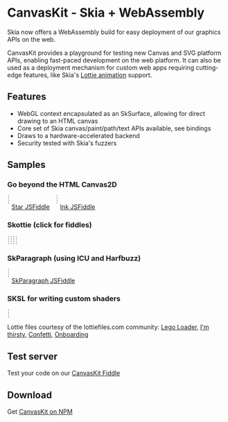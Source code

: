 CanvasKit - Skia + WebAssembly
==============================

Skia now offers a WebAssembly build for easy deployment of our graphics APIs on
the web.

CanvasKit provides a playground for testing new Canvas and SVG platform APIs,
enabling fast-paced development on the web platform.
It can also be used as a deployment mechanism for custom web apps requiring
cutting-edge features, like Skia's [Lottie
animation](https://skia.org/user/modules/skottie) support.


Features
--------

  - WebGL context encapsulated as an SkSurface, allowing for direct drawing to
    an HTML canvas
  - Core set of Skia canvas/paint/path/text APIs available, see bindings
  - Draws to a hardware-accelerated backend
  - Security tested with Skia's fuzzers

Samples
-------

<style>
  #demo canvas {
    border: 1px dashed #AAA;
    margin: 2px;
  }

  #patheffect, #ink, #shaping {
    width: 400px;
    height: 400px;
  }

  #sk_legos, #sk_drinks, #sk_party, #sk_onboarding, #shader1 {
    width: 300px;
    height: 300px;
  }

  figure {
    display: inline-block;
    margin: 0;
  }

  figcaption > a {
    margin: 2px 10px;
  }

</style>

<div id=demo>
  <h3>Go beyond the HTML Canvas2D</h3>
  <figure>
    <canvas id=patheffect width=400 height=400></canvas>
    <figcaption>
      <a href="https://jsfiddle.skia.org/canvaskit/ea89749ae8c90bce807ea2e7e34fb7b09b950cee70d9db0a9cdfd2d67bd48ef0"
          target=_blank rel=noopener>
        Star JSFiddle</a>
    </figcaption>
  </figure>
  <figure>
    <canvas id=ink width=400 height=400></canvas>
    <figcaption>
      <a href="https://jsfiddle.skia.org/canvaskit/43475699d6d7d3d7dad1004c29f84015752a6a6dee2bb90f2e891b53e31d45cc"
          target=_blank rel=noopener>
        Ink JSFiddle</a>
    </figcaption>
  </figure>

  <h3>Skottie (click for fiddles)</h3>
  <a href="https://jsfiddle.skia.org/canvaskit/092690b273b41076d2f00f0d43d004893d6bb9992c387c0385efa8e6f6bc83d7"
     target=_blank rel=noopener>
    <canvas id=sk_legos width=300 height=300></canvas>
  </a>
  <a href="https://jsfiddle.skia.org/canvaskit/e7ac983d9859f89aff1b6d385190919202c2eb53d028a79992892cacceffd209"
     target=_blank rel=noopener>
    <canvas id=sk_drinks width=500 height=500></canvas>
  </a>
  <a href="https://jsfiddle.skia.org/canvaskit/0e06547181759731e7369d3e3613222a0826692f48c41b16504ed68d671583e1"
     target=_blank rel=noopener>
    <canvas id=sk_party width=500 height=500></canvas>
  </a>
  <a href="https://jsfiddle.skia.org/canvaskit/be3fc1c5c351e7f43cc2840033f80b44feb3475925264808f321bb9e2a21174a"
     target=_blank rel=noopener>
    <canvas id=sk_onboarding width=500 height=500></canvas>
  </a>

  <h3>SkParagraph (using ICU and Harfbuzz)</h3>
  <figure>
    <canvas id=shaping width=500 height=500></canvas>
    <figcaption>
      <a href="https://jsfiddle.skia.org/canvaskit/56cb197c724dfdfad0c3d8133d4fcab587e4c4e7f31576e62c17251637d3745c"
          target=_blank rel=noopener>
        SkParagraph JSFiddle</a>
    </figcaption>
  </figure>

  <h3>SKSL for writing custom shaders</h3>
  <a href="https://jsfiddle.skia.org/canvaskit/33ff9bed883cd5742b4770169da0b36fb0cbc18fd395ddd9563213e178362d30"
    target=_blank rel=noopener>
    <canvas id=shader1 width=512 height=512></canvas>
  </a>

</div>

<script type="text/javascript" charset="utf-8">
(function() {
  // Tries to load the WASM version if supported, shows error otherwise
  let s = document.createElement('script');
  let locate_file = '';
  // Hey, if you are looking at this code for an example of how to do it yourself, please use
  // an actual CDN, such as https://unpkg.com/canvaskit-wasm - it will have better reliability
  // and niceties like brotli compression.
  if (window.WebAssembly && typeof window.WebAssembly.compile === 'function') {
    console.log('WebAssembly is supported!');
    locate_file = 'https://particles.skia.org/static/';
  } else {
    console.log('WebAssembly is not supported (yet) on this browser.');
    document.getElementById('demo').innerHTML = "<div>WASM not supported by your browser. Try a recent version of Chrome, Firefox, Edge, or Safari.</div>";
    return;
  }
  s.src = locate_file + 'canvaskit.js';
  s.onload = () => {
  let CanvasKit = null;
  let legoJSON = null;
  let drinksJSON = null;
  let confettiJSON = null;
  let onboardingJSON = null;
  let fullBounds = {fLeft: 0, fTop: 0, fRight: 500, fBottom: 500};
  CanvasKitInit({
    locateFile: (file) => locate_file + file,
  }).ready().then((CK) => {
    CanvasKit = CK;
    DrawingExample(CanvasKit);
    InkExample(CanvasKit);
    ShapingExample(CanvasKit);
     // Set bounds to fix the 4:3 resolution of the legos
    SkottieExample(CanvasKit, 'sk_legos', legoJSON, {fLeft: -50, fTop: 0, fRight: 350, fBottom: 300});
    // Re-size to fit
    SkottieExample(CanvasKit, 'sk_drinks', drinksJSON, fullBounds);
    SkottieExample(CanvasKit, 'sk_party', confettiJSON, fullBounds);
    SkottieExample(CanvasKit, 'sk_onboarding', onboardingJSON, fullBounds);
    ShaderExample1(CanvasKit);
  });

  fetch('https://storage.googleapis.com/skia-cdn/misc/lego_loader.json').then((resp) => {
    resp.text().then((str) => {
      legoJSON = str;
      SkottieExample(CanvasKit, 'sk_legos', legoJSON, {fLeft: -50, fTop: 0, fRight: 350, fBottom: 300});
    });
  });

  fetch('https://storage.googleapis.com/skia-cdn/misc/drinks.json').then((resp) => {
    resp.text().then((str) => {
      drinksJSON = str;
      SkottieExample(CanvasKit, 'sk_drinks', drinksJSON, fullBounds);
    });
  });

  fetch('https://storage.googleapis.com/skia-cdn/misc/confetti.json').then((resp) => {
    resp.text().then((str) => {
      confettiJSON = str;
      SkottieExample(CanvasKit, 'sk_party', confettiJSON, fullBounds);
    });
  });

  fetch('https://storage.googleapis.com/skia-cdn/misc/onboarding.json').then((resp) => {
    resp.text().then((str) => {
      onboardingJSON = str;
      SkottieExample(CanvasKit, 'sk_onboarding', onboardingJSON, fullBounds);
    });
  });

  function preventScrolling(canvas) {
    canvas.addEventListener('touchmove', (e) => {
      // Prevents touch events in the canvas from scrolling the canvas.
      e.preventDefault();
      e.stopPropagation();
    });
  }

  function DrawingExample(CanvasKit) {
    const surface = CanvasKit.MakeCanvasSurface('patheffect');
    if (!surface) {
      console.log('Could not make surface');
    }
    const context = CanvasKit.currentContext();

    const canvas = surface.getCanvas();

    const paint = new CanvasKit.SkPaint();

    const textPaint = new CanvasKit.SkPaint();
    textPaint.setColor(CanvasKit.Color(40, 0, 0, 1.0));
    textPaint.setAntiAlias(true);

    const textFont = new CanvasKit.SkFont(null, 30);

    let i = 0;

    let X = 200;
    let Y = 200;

    function drawFrame() {
      const path = starPath(CanvasKit, X, Y);
      CanvasKit.setCurrentContext(context);
      const dpe = CanvasKit.SkPathEffect.MakeDash([15, 5, 5, 10], i/5);
      i++;

      paint.setPathEffect(dpe);
      paint.setStyle(CanvasKit.PaintStyle.Stroke);
      paint.setStrokeWidth(5.0 + -3 * Math.cos(i/30));
      paint.setAntiAlias(true);
      paint.setColor(CanvasKit.Color(66, 129, 164, 1.0));

      canvas.clear(CanvasKit.Color(255, 255, 255, 1.0));

      canvas.drawPath(path, paint);
      canvas.drawText('Try Clicking!', 10, 380, textPaint, textFont);
      canvas.flush();
      dpe.delete();
      path.delete();
      window.requestAnimationFrame(drawFrame);
    }
    window.requestAnimationFrame(drawFrame);

    // Make animation interactive
    let interact = (e) => {
      if (!e.buttons) {
        return;
      }
      X = e.offsetX;
      Y = e.offsetY;
    };
    document.getElementById('patheffect').addEventListener('pointermove', interact);
    document.getElementById('patheffect').addEventListener('pointerdown', interact);
    preventScrolling(document.getElementById('patheffect'));

    // A client would need to delete this if it didn't go on forever.
    // font.delete();
    // paint.delete();
  }

  function InkExample(CanvasKit) {
    const surface = CanvasKit.MakeCanvasSurface('ink');
    if (!surface) {
      console.log('Could not make surface');
    }
    const context = CanvasKit.currentContext();

    const canvas = surface.getCanvas();

    let paint = new CanvasKit.SkPaint();
    paint.setAntiAlias(true);
    paint.setColor(CanvasKit.Color(0, 0, 0, 1.0));
    paint.setStyle(CanvasKit.PaintStyle.Stroke);
    paint.setStrokeWidth(4.0);
    // This effect smooths out the drawn lines a bit.
    paint.setPathEffect(CanvasKit.MakeSkCornerPathEffect(50));

    // Draw I N K
    let path = new CanvasKit.SkPath();
    path.moveTo(80, 30);
    path.lineTo(80, 80);

    path.moveTo(100, 80);
    path.lineTo(100, 15);
    path.lineTo(130, 95);
    path.lineTo(130, 30);

    path.moveTo(150, 30);
    path.lineTo(150, 80);
    path.moveTo(170, 30);
    path.lineTo(150, 55);
    path.lineTo(170, 80);

    let paths = [path];
    let paints = [paint];

    function drawFrame() {
      CanvasKit.setCurrentContext(context);

      for (let i = 0; i < paints.length && i < paths.length; i++) {
        canvas.drawPath(paths[i], paints[i]);
      }
      canvas.flush();

      window.requestAnimationFrame(drawFrame);
    }

    let hold = false;
    let interact = (e) => {
      let type = e.type;
      if (type === 'lostpointercapture' || type === 'pointerup' || !e.pressure ) {
        hold = false;
        return;
      }
      if (hold) {
        path.lineTo(e.offsetX, e.offsetY);
      } else {
        paint = paint.copy();
        paint.setColor(CanvasKit.Color(Math.random() * 255, Math.random() * 255, Math.random() * 255, Math.random() + .2));
        paints.push(paint);
        path = new CanvasKit.SkPath();
        paths.push(path);
        path.moveTo(e.offsetX, e.offsetY);
      }
      hold = true;
    };
    document.getElementById('ink').addEventListener('pointermove', interact);
    document.getElementById('ink').addEventListener('pointerdown', interact);
    document.getElementById('ink').addEventListener('lostpointercapture', interact);
    document.getElementById('ink').addEventListener('pointerup', interact);
    preventScrolling(document.getElementById('ink'));
    window.requestAnimationFrame(drawFrame);
  }

  function ShapingExample(CanvasKit) {
    const surface = CanvasKit.MakeCanvasSurface('shaping');
    if (!surface) {
      console.log('Could not make surface');
      return;
    }
    let robotoData = null;
    fetch('https://storage.googleapis.com/skia-cdn/google-web-fonts/Roboto-Regular.ttf').then((resp) => {
      resp.arrayBuffer().then((buffer) => {
        robotoData = buffer;
        requestAnimationFrame(drawFrame);
      });
    });

    let emojiData = null;
    fetch('https://storage.googleapis.com/skia-cdn/misc/NotoColorEmoji.ttf').then((resp) => {
      resp.arrayBuffer().then((buffer) => {
        emojiData = buffer;
        requestAnimationFrame(drawFrame);
      });
    });

    const skcanvas = surface.getCanvas();

    const font = new CanvasKit.SkFont(null, 18);
    const fontPaint = new CanvasKit.SkPaint();
    fontPaint.setStyle(CanvasKit.PaintStyle.Fill);
    fontPaint.setAntiAlias(true);

    skcanvas.drawText(`Fetching Font data...`, 5, 450, fontPaint, font);
    surface.flush();

    const context = CanvasKit.currentContext();

    let paragraph = null;
    let X = 10;
    let Y = 10;
    const str = 'The quick brown fox 🦊 ate a zesty hamburgerfons 🍔.\nThe 👩‍👩‍👧‍👧 laughed.';

    function drawFrame() {
      if (robotoData && emojiData && !paragraph) {
        const fontMgr = CanvasKit.SkFontMgr.FromData([robotoData, emojiData]);

        const paraStyle = new CanvasKit.ParagraphStyle({
          textStyle: {
            color: CanvasKit.BLACK,
            fontFamilies: ['Roboto', 'Noto Color Emoji'],
            fontSize: 50,
          },
          textAlign: CanvasKit.TextAlign.Left,
          maxLines: 7,
          ellipsis: '...',
        });

        const builder = CanvasKit.ParagraphBuilder.Make(paraStyle, fontMgr);
        builder.addText(str);
        paragraph = builder.build();
      }
      if (!paragraph) {
        requestAnimationFrame(drawFrame);
        return;
      }
      CanvasKit.setCurrentContext(context);
      skcanvas.clear(CanvasKit.WHITE);

      const wrapTo = 350 + 150 * Math.sin(Date.now() / 2000);
      paragraph.layout(wrapTo);
      skcanvas.drawParagraph(paragraph, 0, 0);
      skcanvas.drawLine(wrapTo, 0, wrapTo, 400, fontPaint);

      let posA = paragraph.getGlyphPositionAtCoordinate(X, Y);
      const cp = str.codePointAt(posA.pos);
      if (cp) {
        const glyph = String.fromCodePoint(cp);
        skcanvas.drawText(`At (${X.toFixed(2)}, ${Y.toFixed(2)}) glyph is '${glyph}'`, 5, 450, fontPaint, font);
      }

      surface.flush();
      requestAnimationFrame(drawFrame);
    }

    // Make animation interactive
    let interact = (e) => {
      // multiply by 4/5 to account for the difference in the canvas width and the CSS width.
      // The 10 accounts for where the mouse actually is compared to where it is drawn.
      X = (e.offsetX * 4/5) - 10;
      Y = e.offsetY * 4/5;
    };
    document.getElementById('shaping').addEventListener('pointermove', interact);
    document.getElementById('shaping').addEventListener('pointerdown', interact);
    document.getElementById('shaping').addEventListener('lostpointercapture', interact);
    document.getElementById('shaping').addEventListener('pointerup', interact);
    preventScrolling(document.getElementById('shaping'));
    window.requestAnimationFrame(drawFrame);
  }

  function starPath(CanvasKit, X=128, Y=128, R=116) {
    let p = new CanvasKit.SkPath();
    p.moveTo(X + R, Y);
    for (let i = 1; i < 8; i++) {
      let a = 2.6927937 * i;
      p.lineTo(X + R * Math.cos(a), Y + R * Math.sin(a));
    }
    return p;
  }

  function SkottieExample(CanvasKit, id, jsonStr, bounds) {
    if (!CanvasKit || !jsonStr) {
      return;
    }
    const animation = CanvasKit.MakeAnimation(jsonStr);
    const duration = animation.duration() * 1000;
    const size = animation.size();
    let c = document.getElementById(id);
    bounds = bounds || {fLeft: 0, fTop: 0, fRight: size.w, fBottom: size.h};

    const surface = CanvasKit.MakeCanvasSurface(id);
    if (!surface) {
      console.log('Could not make surface');
    }
    const context = CanvasKit.currentContext();
    const canvas = surface.getCanvas();

    let firstFrame = new Date().getTime();

    function drawFrame() {
      let now = new Date().getTime();
      let seek = ((now - firstFrame) / duration) % 1.0;
      CanvasKit.setCurrentContext(context);
      animation.seek(seek);

      animation.render(canvas, bounds);
      canvas.flush();
      window.requestAnimationFrame(drawFrame);
    }
    window.requestAnimationFrame(drawFrame);
    //animation.delete();
  }

  function ShaderExample1(CanvasKit) {
    if (!CanvasKit) {
      return;
    }
    const surface = CanvasKit.MakeCanvasSurface('shader1');
    if (!surface) {
      throw 'Could not make surface';
    }
    const skcanvas = surface.getCanvas();
    const paint = new CanvasKit.SkPaint();

    const prog = `
uniform float rad_scale;
uniform float2 in_center;
uniform float4 in_colors0;
uniform float4 in_colors1;

void main(float2 p, inout half4 color) {
    float2 pp = p - in_center;
    float radius = sqrt(dot(pp, pp));
    radius = sqrt(radius);
    float angle = atan(pp.y / pp.x);
    float t = (angle + 3.1415926/2) / (3.1415926);
    t += radius * rad_scale;
    t = fract(t);
    color = half4(mix(in_colors0, in_colors1, t));
}
`;

    // If there are multiple contexts on the screen, we need to make sure
    // we switch to this one before we draw.
    const context = CanvasKit.currentContext();
    const fact = CanvasKit.SkRuntimeEffect.Make(prog);
    function drawFrame() {
      CanvasKit.setCurrentContext(context);
      skcanvas.clear(CanvasKit.WHITE);
      const shader = fact.makeShader([
        Math.sin(Date.now() / 2000) / 5,
        256, 256,
        1, 0, 0, 1,
        0, 1, 0, 1],
        true/*=opaque*/);

      paint.setShader(shader);
      skcanvas.drawRect(CanvasKit.LTRBRect(0, 0, 512, 512), paint);
      surface.flush();
      requestAnimationFrame(drawFrame);
      shader.delete();
    }
    requestAnimationFrame(drawFrame);
  }

  }
  document.head.appendChild(s);
})();
</script>

Lottie files courtesy of the lottiefiles.com community:
[Lego Loader](https://www.lottiefiles.com/410-lego-loader),
[I'm thirsty](https://www.lottiefiles.com/77-im-thirsty),
[Confetti](https://www.lottiefiles.com/1370-confetti),
[Onboarding](https://www.lottiefiles.com/1134-onboarding-1)

Test server
-----------
Test your code on our [CanvasKit Fiddle](https://jsfiddle.skia.org/canvaskit)

Download
--------
Get [CanvasKit on NPM](https://www.npmjs.com/package/canvaskit-wasm)
